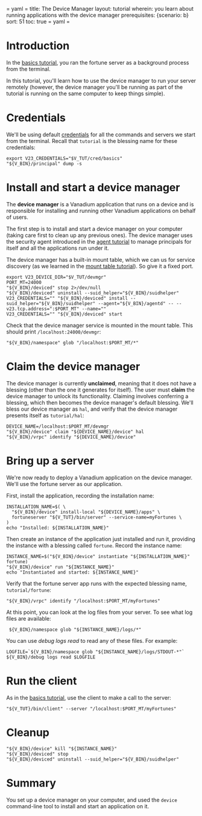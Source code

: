 = yaml =
title: The Device Manager
layout: tutorial
wherein: you learn about running applications with the device manager
prerequisites: {scenario: b}
sort: 51
toc: true
= yaml =

# Introduction

In the [basics tutorial], you ran the fortune server as a background process
from the terminal.

In this tutorial, you'll learn how to use the device manager to run your server
remotely (however, the device manager you'll be running as part of the tutorial
is running on the same computer to keep things simple).

# Credentials

We'll be using default [credentials] for all the commands and servers we start
from the terminal. Recall that `tutorial` is the blessing name for these credentials:

<!-- @setCredentials @test -->
```
export V23_CREDENTIALS="$V_TUT/cred/basics"
"${V_BIN}/principal" dump -s
```

# Install and start a device manager

The __device manager__ is a Vanadium application that runs on a device and is
responsible for installing and running other Vanadium applications on behalf of
users.

The first step is to install and start a device manager on your computer (taking
care first to clean up any previous ones). The device manager uses the security
agent introduced in the [agent tutorial] to manage principals for itself and all
the applications run under it.

The device manager has a built-in mount table, which we can us for service
discovery (as we learned in the [mount table tutorial]). So give it a fixed
port.

<!-- @installAndStartDeviceManager @test @sleep -->
```
export V23_DEVICE_DIR="$V_TUT/devmgr"
PORT_MT=24000
"${V_BIN}/deviced" stop 2>/dev/null
"${V_BIN}/deviced" uninstall --suid_helper="${V_BIN}/suidhelper"
V23_CREDENTIALS="" "${V_BIN}/deviced" install --suid_helper="${V_BIN}/suidhelper" --agent="${V_BIN}/agentd" -- --v23.tcp.address=":$PORT_MT" --name=""
V23_CREDENTIALS="" "${V_BIN}/deviced" start
```

Check that the device manager service is mounted in the mount table. This
should print `/localhost:24000/devmgr`:
<!-- @globMountTable @test -->
```
"${V_BIN}/namespace" glob "/localhost:$PORT_MT/*"
```

# Claim the device manager

The device manager is currently __unclaimed__, meaning that it does not have a
blessing (other than the one it generates for itself).  The user must __claim__
the device manager to unlock its functionality.  Claiming involves conferring a
blessing, which then becomes the device manager's default blessing. We'll bless
our device manager as `hal`, and verify that the device manager presents itself
as `tutorial/hal`:

<!-- @claimDeviceManager @test -->
```
DEVICE_NAME=/localhost:$PORT_MT/devmgr
"${V_BIN}/device" claim "${DEVICE_NAME}/device" hal
"${V_BIN}/vrpc" identify "${DEVICE_NAME}/device"
```

# Bring up a server

We're now ready to deploy a Vanadium application on the device manager. We'll
use the fortune server as our application.

First, install the application, recording the installation name:

<!-- @installFortune @test -->
```
INSTALLATION_NAME=$( \
  "${V_BIN}/device" install-local "${DEVICE_NAME}/apps" \
  fortuneserver "${V_TUT}/bin/server" --service-name=myFortunes \
)
echo "Installed: ${INSTALLATION_NAME}"
```

Then create an instance of the application just installed and run it, providing
the instance with a blessing called `fortune`. Record the instance name:

<!-- @startFortune @test -->
```
INSTANCE_NAME=$("${V_BIN}/device" instantiate "${INSTALLATION_NAME}" fortune)
"${V_BIN}/device" run "${INSTANCE_NAME}"
echo "Instantiated and started: ${INSTANCE_NAME}"
```

Verify that the fortune server app runs with the expected blessing name, `tutorial/fortune`:
<!-- @identifyFortune @test -->
```
"${V_BIN}/vrpc" identify "/localhost:$PORT_MT/myFortunes"
```

At this point, you can look at the log files from your server. To see what log files are available:
<!-- @listLogFiles @test -->
```
 ${V_BIN}/namespace glob "${INSTANCE_NAME}/logs/*"
```

You can use _debug logs read_ to read any of these files. For example:
<!-- @readLogFiles @test -->
```
LOGFILE=`${V_BIN}/namespace glob "${INSTANCE_NAME}/logs/STDOUT-*"`
${V_BIN}/debug logs read $LOGFILE
```

# Run the client

As in the [basics tutorial], use the client to make a call to the server:

<!-- @fortuneClient @test -->
```
"${V_TUT}/bin/client" --server "/localhost:$PORT_MT/myFortunes"
```

# Cleanup
<!-- @deviceManagerCleanup @test -->
```
"${V_BIN}/device" kill "${INSTANCE_NAME}"
"${V_BIN}/deviced" stop
"${V_BIN}/deviced" uninstall --suid_helper="${V_BIN}/suidhelper"
```

# Summary

You set up a device manager on your computer, and used the `device` command-line
tool to install and start an application on it.

[basics tutorial]: /tutorials/basics.html
[agent tutorial]: /tutorials/security/agent.html
[mount table tutorial]: /tutorials/naming/mount-table.html
[credentials]: /tutorials/basics.html#authorization

